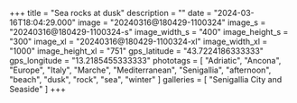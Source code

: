 +++
title = "Sea rocks at dusk"
description = ""
date = "2024-03-16T18:04:29.000"
image = "20240316@180429-1100324"
image_s = "20240316@180429-1100324-s"
image_width_s = "400"
image_height_s = "300"
image_xl = "20240316@180429-1100324-xl"
image_width_xl = "1000"
image_height_xl = "751"
gps_latitude = "43.7224186333333"
gps_longitude = "13.2185455333333"
phototags = [ "Adriatic", "Ancona", "Europe", "Italy", "Marche", "Mediterranean", "Senigallia", "afternoon", "beach", "dusk", "rock", "sea", "winter" ]
galleries = [ "Senigallia City and Seaside" ]
+++
